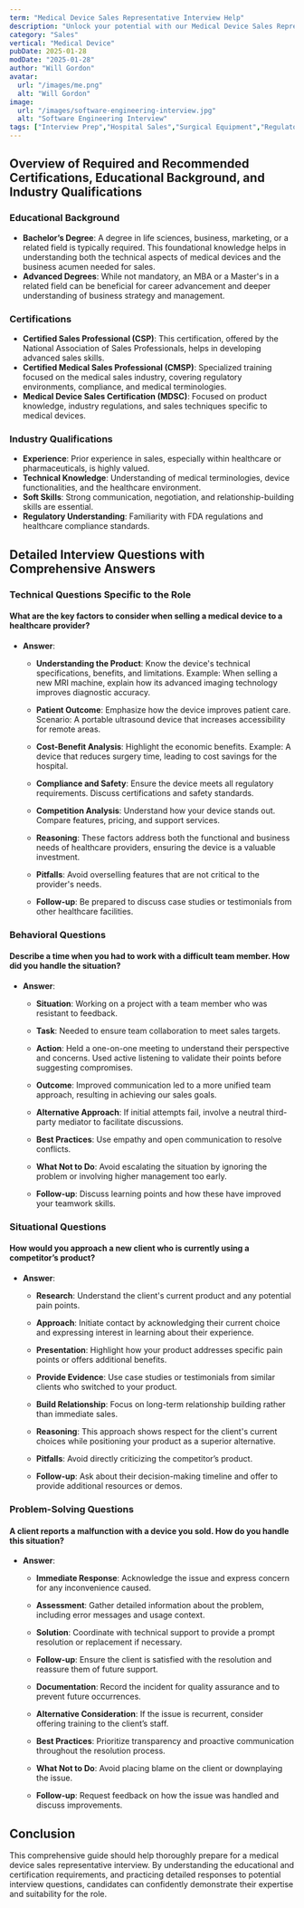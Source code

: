 ```yaml
---
term: "Medical Device Sales Representative Interview Help"
description: "Unlock your potential with our Medical Device Sales Representative Interview Help guide. Discover key strategies to ace your interview, including mastering industry-specific terminology, showcasing your sales achievements, and effectively addressing common interview questions. Gain insights into the latest industry trends and learn how to demonstrate your ability to build strong client relationships and drive sales growth. Prepare confidently and secure your dream role in medical device sales."
category: "Sales"
vertical: "Medical Device"
pubDate: 2025-01-28
modDate: "2025-01-28"
author: "Will Gordon"
avatar: 
  url: "/images/me.png"
  alt: "Will Gordon"
image:
  url: "/images/software-engineering-interview.jpg"
  alt: "Software Engineering Interview"
tags: ["Interview Prep","Hospital Sales","Surgical Equipment","Regulatory Compliance"]
---
```


## Overview of Required and Recommended Certifications, Educational Background, and Industry Qualifications

### Educational Background
- **Bachelor’s Degree**: A degree in life sciences, business, marketing, or a related field is typically required. This foundational knowledge helps in understanding both the technical aspects of medical devices and the business acumen needed for sales.
- **Advanced Degrees**: While not mandatory, an MBA or a Master's in a related field can be beneficial for career advancement and deeper understanding of business strategy and management.

### Certifications
- **Certified Sales Professional (CSP)**: This certification, offered by the National Association of Sales Professionals, helps in developing advanced sales skills.
- **Certified Medical Sales Professional (CMSP)**: Specialized training focused on the medical sales industry, covering regulatory environments, compliance, and medical terminologies.
- **Medical Device Sales Certification (MDSC)**: Focused on product knowledge, industry regulations, and sales techniques specific to medical devices.

### Industry Qualifications
- **Experience**: Prior experience in sales, especially within healthcare or pharmaceuticals, is highly valued.
- **Technical Knowledge**: Understanding of medical terminologies, device functionalities, and the healthcare environment.
- **Soft Skills**: Strong communication, negotiation, and relationship-building skills are essential.
- **Regulatory Understanding**: Familiarity with FDA regulations and healthcare compliance standards.

## Detailed Interview Questions with Comprehensive Answers

### Technical Questions Specific to the Role

#### What are the key factors to consider when selling a medical device to a healthcare provider?

- **Answer**:
  - **Understanding the Product**: Know the device's technical specifications, benefits, and limitations. Example: When selling a new MRI machine, explain how its advanced imaging technology improves diagnostic accuracy.
  - **Patient Outcome**: Emphasize how the device improves patient care. Scenario: A portable ultrasound device that increases accessibility for remote areas.
  - **Cost-Benefit Analysis**: Highlight the economic benefits. Example: A device that reduces surgery time, leading to cost savings for the hospital.
  - **Compliance and Safety**: Ensure the device meets all regulatory requirements. Discuss certifications and safety standards.
  - **Competition Analysis**: Understand how your device stands out. Compare features, pricing, and support services.

  - **Reasoning**: These factors address both the functional and business needs of healthcare providers, ensuring the device is a valuable investment.
  - **Pitfalls**: Avoid overselling features that are not critical to the provider's needs.
  - **Follow-up**: Be prepared to discuss case studies or testimonials from other healthcare facilities.

### Behavioral Questions

#### Describe a time when you had to work with a difficult team member. How did you handle the situation?

- **Answer**:
  - **Situation**: Working on a project with a team member who was resistant to feedback.
  - **Task**: Needed to ensure team collaboration to meet sales targets.
  - **Action**: Held a one-on-one meeting to understand their perspective and concerns. Used active listening to validate their points before suggesting compromises.
  - **Outcome**: Improved communication led to a more unified team approach, resulting in achieving our sales goals.

  - **Alternative Approach**: If initial attempts fail, involve a neutral third-party mediator to facilitate discussions.
  - **Best Practices**: Use empathy and open communication to resolve conflicts.
  - **What Not to Do**: Avoid escalating the situation by ignoring the problem or involving higher management too early.
  - **Follow-up**: Discuss learning points and how these have improved your teamwork skills.

### Situational Questions

#### How would you approach a new client who is currently using a competitor’s product?

- **Answer**:
  - **Research**: Understand the client's current product and any potential pain points.
  - **Approach**: Initiate contact by acknowledging their current choice and expressing interest in learning about their experience.
  - **Presentation**: Highlight how your product addresses specific pain points or offers additional benefits.
  - **Provide Evidence**: Use case studies or testimonials from similar clients who switched to your product.
  - **Build Relationship**: Focus on long-term relationship building rather than immediate sales.

  - **Reasoning**: This approach shows respect for the client's current choices while positioning your product as a superior alternative.
  - **Pitfalls**: Avoid directly criticizing the competitor’s product.
  - **Follow-up**: Ask about their decision-making timeline and offer to provide additional resources or demos.

### Problem-Solving Questions

#### A client reports a malfunction with a device you sold. How do you handle this situation?

- **Answer**:
  - **Immediate Response**: Acknowledge the issue and express concern for any inconvenience caused.
  - **Assessment**: Gather detailed information about the problem, including error messages and usage context.
  - **Solution**: Coordinate with technical support to provide a prompt resolution or replacement if necessary.
  - **Follow-up**: Ensure the client is satisfied with the resolution and reassure them of future support.
  - **Documentation**: Record the incident for quality assurance and to prevent future occurrences.

  - **Alternative Consideration**: If the issue is recurrent, consider offering training to the client’s staff.
  - **Best Practices**: Prioritize transparency and proactive communication throughout the resolution process.
  - **What Not to Do**: Avoid placing blame on the client or downplaying the issue.
  - **Follow-up**: Request feedback on how the issue was handled and discuss improvements.

## Conclusion
This comprehensive guide should help thoroughly prepare for a medical device sales representative interview. By understanding the educational and certification requirements, and practicing detailed responses to potential interview questions, candidates can confidently demonstrate their expertise and suitability for the role.